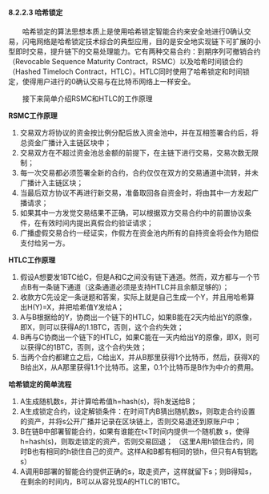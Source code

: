 #### 8.2.2.3 哈希锁定
&emsp;&emsp;哈希锁定的算法思想本质上是使用哈希锁定智能合约来安全地进行0确认交易，闪电网络是哈希锁定技术综合的典型应用，目的是安全地实现链下可扩展的小型即时交易，提升链下的交易处理能力。它有两种交易合约：到期序列可撤销合约（Revocable Sequence Maturity Contract，RSMC）以及哈希时间锁合约（Hashed Timeloch Contract，HTLC）。HTLC同时使用了哈希锁定和时间锁定，使得用户进行的0确认交易与在比特币网络上一样安全。

&emsp;&emsp;接下来简单介绍RSMC和HTLC的工作原理

**RSMC工作原理**

1. 交易双方将协议的资金按比例分配后放入资金池中，并在互相签署合约后，将总资金广播计入主链区块中；
2. 交易双方在不超过资金池总金额的前提下，在主链下进行交易，交易次数无限制；
3. 每一次交易都必须签署全新的合约，合约仅仅在双方的交易通道中流转，并未广播计入主链区块；
4. 当最后双方协议不再进行新交易，准备取回各自资金时，将由其中一方发起广播请求；
5. 如果其中一方发觉交易结果不正确，可以根据双方交易合约中的前置协议条件，在有效时间内提出真假合约验证请求；
6. 广播虚假交易合约一经证实，作假方在资金池内所有的自持资金将会作为赔偿支付给另一方。

**HTLC工作原理**

1. 假设A想要发1BTC给C，但是A和C之间没有链下通道。然而，双方都与一个节点B有一条链下通道（这条通道必须是支持HTLC并且余额足够的）；
2. 收款方C先设定一条谜题和答案，实际上就是自己生成一个Y，并且用哈希算出H(Y)=X，并把哈希值Y发给A；
3. A与B根据给的Y，协商出一个链下的HTLC，如果B能在2天内给出Y的原像，即X，则可以获得A的1.1BTC，否则，这个合约失效；
4. B再与C协商出一个链下的HTLC，如果C能在一天内给出Y的原像，即X，则可以获得C的1BTC，否则，这个合约失效；
5. 当两个合约都建立之后，C给出X，并从B那里获得1个比特币，然后，获得X的B给出X，从A那里获得1.1个比特币。这里，0.1个比特币是B作为中介的费用。

**哈希锁定的简单流程**

1. A生成随机数s，并计算哈希值h=hash(s)，将h发送给B；
2. A生成锁定合约，设定解锁条件：在时间T内B猜出随机数s，则取走合约设置的资产，并将s公开广播并记录在区块链上，否则交易退还到原账户中；
3. B在链B中部署智能合约，如果有谁能在t<T时间内提供一个随机数 s，使得h=hash(s)，则取走锁定的资产，否则交易回退；
（这里A用h锁住合约，同时B也有相同的h锁住自己的资产。这样A和B都有相同的锁h，但只有A有钥匙s）
4. A调用B部署的智能合约提供正确的s，取走资产，这样就留下s；则B得知s，在剩余的时间内，B可以从容兑现A的HTLC的1BTC。

